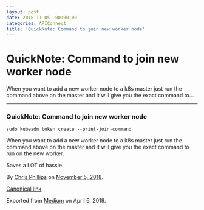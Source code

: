```yaml
---
layout: post
date: 2018-11-05  00:00:00
categories: APIConnect
title: 'QuickNote: Command to join new worker node'
---
```


QuickNote: Command to join new worker node 
==========================================

 
When you want to add a new worker node to a k8s master just run the
command above on the master and it will give you the exact command to...


 
 
 

------------------------------------------------------------------------


 
 
### QuickNote: Command to join new worker node 

``` 
sudo kubeadm token create --print-join-command
```

When you want to add a new worker node to a k8s master just run the
command above on the master and it will give you the exact command to
run on the new worker.

Saves a LOT of hassle.





By [Chris Phillips](https://medium.com/@cminion) on
[November 5, 2018](https://medium.com/p/60d4bb86e5f4).

[Canonical
link](https://medium.com/@cminion/quicknote-command-to-join-new-worker-node-60d4bb86e5f4)

Exported from [Medium](https://medium.com) on April 6, 2019.
